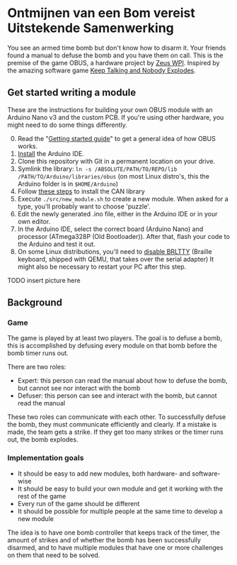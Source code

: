 # Ontmijnen van een Bom vereist Uitstekende Samenwerking

You see an armed time bomb but don't know how to disarm it. Your friends found a manual to defuse the bomb and you have them on call. This is the premise of the game OBUS, a hardware project by [Zeus WPI](https://zeus.ugent.be). Inspired by the amazing software game [Keep Talking and Nobody Explodes](https://www.keeptalkinggame.com/).

## Get started writing a module

These are the instructions for building your own OBUS module with an Arduino Nano v3 and the custom PCB. If
you're using other hardware, you might need to do some things differently.

0. Read the "[Getting started guide](docs/GETTING_STARTED.md)" to get a general idea of how OBUS works.
1. [Install](https://www.arduino.cc/en/Guide/#install-the-arduino-desktop-ide) the Arduino IDE.
2. Clone this repository with Git in a permanent location on your drive.
3. Symlink the library: `ln -s /ABSOLUTE/PATH/TO/REPO/lib /PATH/TO/Arduino/libraries/obus`
  (on most Linux distro's, this the Arduino folder is in `$HOME/Arduino`)
4. Follow [these steps](https://github.com/autowp/arduino-mcp2515/#software-usage) to install the CAN library
5. Execute `./src/new_module.sh` to create a new module. When asked for a type, you'll probably want to choose 'puzzle'.
6. Edit the newly generated .ino file, either in the Arduino IDE or in your own editor.
7. In the Arduino IDE, select the correct board (Arduino Nano) and processor (ATmega328P (Old Bootloader)). After that,
   flash your code to the Arduino and test it out.
8. On some Linux distributions, you'll need to [disable BRLTTY](https://unix.stackexchange.com/questions/670636/unable-to-use-usb-dongle-based-on-usb-serial-converter-chip) (Braille keyboard, shipped with QEMU, that takes over the serial adapter)
It might also be necessary to restart your PC after this step.

TODO insert picture here

## Background
### Game

The game is played by at least two players. The goal is to defuse a bomb,
this is accomplished by defusing every module on that bomb before the bomb
timer runs out.

There are two roles:

- Expert: this person can read the manual about how to defuse the bomb, but cannot see nor interact with the bomb
- Defuser: this person can see and interact with the bomb, but cannot read the manual

These two roles can communicate with each other. To successfully defuse the bomb, they must
communicate efficiently and clearly. If a mistake is made, the team gets a strike.
If they get too many strikes or the timer runs out, the bomb explodes.

### Implementation goals

- It should be easy to add new modules, both hardware- and software-wise
- It should be easy to build your own module and get it working with the rest of the game
- Every run of the game should be different
- It should be possible for multiple people at the same time to develop a new module

The idea is to have one bomb controller that keeps track of the timer, the amount of strikes and of whether
the bomb has been successfully disarmed, and to have multiple modules that have one or more challenges on them
that need to be solved.
